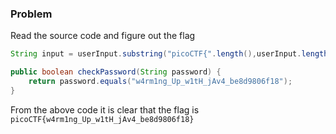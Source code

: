 ### Problem

Read the source code and figure out the flag

```java
String input = userInput.substring("picoCTF{".length(),userInput.length()-1);
```

```java
public boolean checkPassword(String password) {
    return password.equals("w4rm1ng_Up_w1tH_jAv4_be8d9806f18");
}
```

From the above code it is clear that the flag is `picoCTF{w4rm1ng_Up_w1tH_jAv4_be8d9806f18}`
